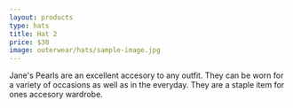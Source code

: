 ```yaml
---
layout: products
type: hats
title: Hat 2
price: $30
image: outerwear/hats/sample-image.jpg
---
```



Jane's Pearls are an excellent accesory to any outfit. They can be worn for a variety of occasions as well as in the everyday. They are a staple item for ones accesory wardrobe. 